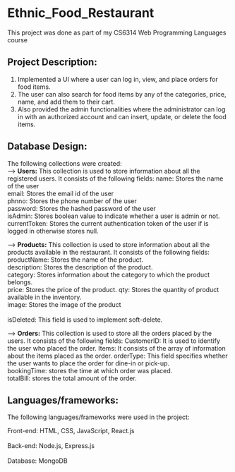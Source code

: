 # Ethnic_Food_Restaurant
This project was done as part of my CS6314 Web Programming Languages course

## Project Description:
1. Implemented a UI where a user can log in, view, and place orders for food items.
2. The user can also search for food items by any of the categories, price, name, and add them to their cart.
3. Also provided the admin functionalities where the administrator can log in with an authorized account and can insert, update, or delete the food items.

## Database Design:
The following collections were created:<br />                                                                                  --> <strong>Users:</strong> This collection is used to store information about all the registered users. It consists of the following fields:
name: Stores the name of the user <br />
email: Stores the email id of the user<br /> 
phnno: Stores the phone number of the user<br /> 
password: Stores the hashed password of the user<br /> 
isAdmin: Stores boolean value to indicate whether a user is admin or not.<br />
currentToken: Stores the current authentication token of the user if is logged in otherwise stores null.<br /> 

--> <strong>Products:</strong> This collection is used to store information about all the products available in the restaurant. It consists of the following fields:<br /> 
productName: Stores the name of the product.<br /> 
description: Stores the description of the product.<br />
category: Stores information about the category to which the product belongs.<br />
price: Stores the price of the product. 
qty: Stores the quantity of product available in the inventory.<br /> 
image: Stores the image of the product<br />  
isDeleted: This field is used to implement soft-delete.<br />  

--> <strong>Orders:</strong> This collection is used to store all the orders placed by the users. It consists of the following fields:
CustomerID: It is used to identify the user who placed the order.
Items: It consists of the array of information about the items placed as the order.
orderType: This field specifies whether the user wants to place the order for dine-in or pick-up.  
bookingTime: stores the time at which order was placed.  
totalBill: stores the total amount of the order.

## Languages/frameworks:
The following languages/frameworks were used in the project:

Front-end: HTML, CSS, JavaScript, React.js<br />  
Back-end: Node.js, Express.js<br />  
Database: MongoDB<br />  


